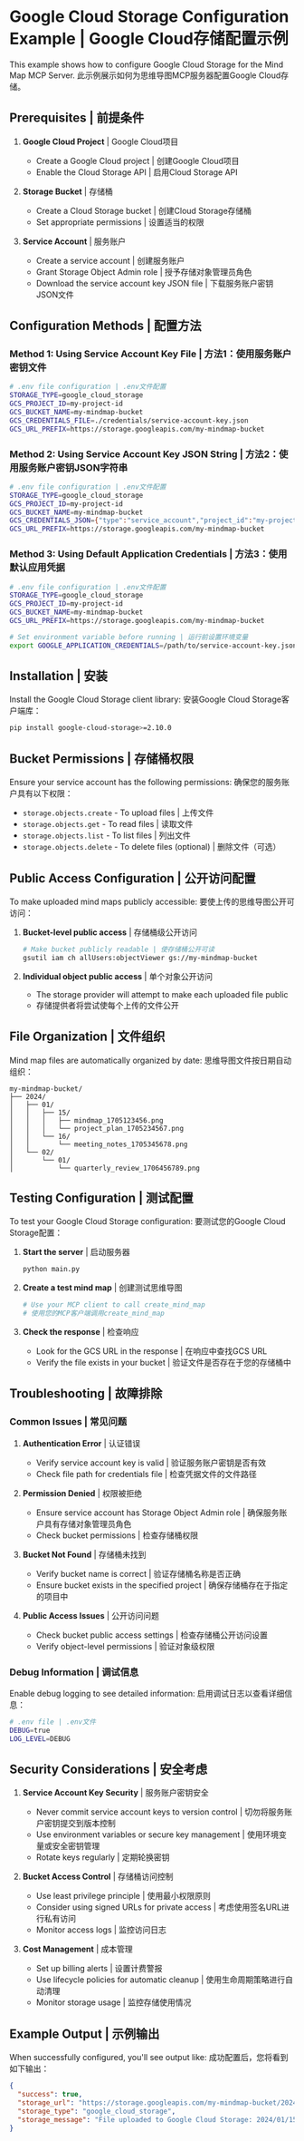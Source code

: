 # Google Cloud Storage Configuration Example | Google Cloud存储配置示例

This example shows how to configure Google Cloud Storage for the Mind Map MCP Server.
此示例展示如何为思维导图MCP服务器配置Google Cloud存储。

## Prerequisites | 前提条件

1. **Google Cloud Project** | Google Cloud项目
   - Create a Google Cloud project | 创建Google Cloud项目
   - Enable the Cloud Storage API | 启用Cloud Storage API

2. **Storage Bucket** | 存储桶
   - Create a Cloud Storage bucket | 创建Cloud Storage存储桶
   - Set appropriate permissions | 设置适当的权限

3. **Service Account** | 服务账户
   - Create a service account | 创建服务账户
   - Grant Storage Object Admin role | 授予存储对象管理员角色
   - Download the service account key JSON file | 下载服务账户密钥JSON文件

## Configuration Methods | 配置方法

### Method 1: Using Service Account Key File | 方法1：使用服务账户密钥文件

```bash
# .env file configuration | .env文件配置
STORAGE_TYPE=google_cloud_storage
GCS_PROJECT_ID=my-project-id
GCS_BUCKET_NAME=my-mindmap-bucket
GCS_CREDENTIALS_FILE=./credentials/service-account-key.json
GCS_URL_PREFIX=https://storage.googleapis.com/my-mindmap-bucket
```

### Method 2: Using Service Account Key JSON String | 方法2：使用服务账户密钥JSON字符串

```bash
# .env file configuration | .env文件配置
STORAGE_TYPE=google_cloud_storage
GCS_PROJECT_ID=my-project-id
GCS_BUCKET_NAME=my-mindmap-bucket
GCS_CREDENTIALS_JSON={"type":"service_account","project_id":"my-project-id","private_key_id":"...","private_key":"-----BEGIN PRIVATE KEY-----\n...\n-----END PRIVATE KEY-----\n","client_email":"my-service@my-project.iam.gserviceaccount.com","client_id":"...","auth_uri":"https://accounts.google.com/o/oauth2/auth","token_uri":"https://oauth2.googleapis.com/token","auth_provider_x509_cert_url":"https://www.googleapis.com/oauth2/v1/certs","client_x509_cert_url":"https://www.googleapis.com/robot/v1/metadata/x509/my-service%40my-project.iam.gserviceaccount.com"}
GCS_URL_PREFIX=https://storage.googleapis.com/my-mindmap-bucket
```

### Method 3: Using Default Application Credentials | 方法3：使用默认应用凭据

```bash
# .env file configuration | .env文件配置
STORAGE_TYPE=google_cloud_storage
GCS_PROJECT_ID=my-project-id
GCS_BUCKET_NAME=my-mindmap-bucket
GCS_URL_PREFIX=https://storage.googleapis.com/my-mindmap-bucket

# Set environment variable before running | 运行前设置环境变量
export GOOGLE_APPLICATION_CREDENTIALS=/path/to/service-account-key.json
```

## Installation | 安装

Install the Google Cloud Storage client library:
安装Google Cloud Storage客户端库：

```bash
pip install google-cloud-storage>=2.10.0
```

## Bucket Permissions | 存储桶权限

Ensure your service account has the following permissions:
确保您的服务账户具有以下权限：

- `storage.objects.create` - To upload files | 上传文件
- `storage.objects.get` - To read files | 读取文件
- `storage.objects.list` - To list files | 列出文件
- `storage.objects.delete` - To delete files (optional) | 删除文件（可选）

## Public Access Configuration | 公开访问配置

To make uploaded mind maps publicly accessible:
要使上传的思维导图公开可访问：

1. **Bucket-level public access** | 存储桶级公开访问
   ```bash
   # Make bucket publicly readable | 使存储桶公开可读
   gsutil iam ch allUsers:objectViewer gs://my-mindmap-bucket
   ```

2. **Individual object public access** | 单个对象公开访问
   - The storage provider will attempt to make each uploaded file public
   - 存储提供者将尝试使每个上传的文件公开

## File Organization | 文件组织

Mind map files are automatically organized by date:
思维导图文件按日期自动组织：

```
my-mindmap-bucket/
├── 2024/
│   ├── 01/
│   │   ├── 15/
│   │   │   ├── mindmap_1705123456.png
│   │   │   └── project_plan_1705234567.png
│   │   └── 16/
│   │       └── meeting_notes_1705345678.png
│   └── 02/
│       └── 01/
│           └── quarterly_review_1706456789.png
```

## Testing Configuration | 测试配置

To test your Google Cloud Storage configuration:
要测试您的Google Cloud Storage配置：

1. **Start the server** | 启动服务器
   ```bash
   python main.py
   ```

2. **Create a test mind map** | 创建测试思维导图
   ```bash
   # Use your MCP client to call create_mind_map
   # 使用您的MCP客户端调用create_mind_map
   ```

3. **Check the response** | 检查响应
   - Look for the GCS URL in the response | 在响应中查找GCS URL
   - Verify the file exists in your bucket | 验证文件是否存在于您的存储桶中

## Troubleshooting | 故障排除

### Common Issues | 常见问题

1. **Authentication Error** | 认证错误
   - Verify service account key is valid | 验证服务账户密钥是否有效
   - Check file path for credentials file | 检查凭据文件的文件路径

2. **Permission Denied** | 权限被拒绝
   - Ensure service account has Storage Object Admin role | 确保服务账户具有存储对象管理员角色
   - Check bucket permissions | 检查存储桶权限

3. **Bucket Not Found** | 存储桶未找到
   - Verify bucket name is correct | 验证存储桶名称是否正确
   - Ensure bucket exists in the specified project | 确保存储桶存在于指定的项目中

4. **Public Access Issues** | 公开访问问题
   - Check bucket public access settings | 检查存储桶公开访问设置
   - Verify object-level permissions | 验证对象级权限

### Debug Information | 调试信息

Enable debug logging to see detailed information:
启用调试日志以查看详细信息：

```bash
# .env file | .env文件
DEBUG=true
LOG_LEVEL=DEBUG
```

## Security Considerations | 安全考虑

1. **Service Account Key Security** | 服务账户密钥安全
   - Never commit service account keys to version control | 切勿将服务账户密钥提交到版本控制
   - Use environment variables or secure key management | 使用环境变量或安全密钥管理
   - Rotate keys regularly | 定期轮换密钥

2. **Bucket Access Control** | 存储桶访问控制
   - Use least privilege principle | 使用最小权限原则
   - Consider using signed URLs for private access | 考虑使用签名URL进行私有访问
   - Monitor access logs | 监控访问日志

3. **Cost Management** | 成本管理
   - Set up billing alerts | 设置计费警报
   - Use lifecycle policies for automatic cleanup | 使用生命周期策略进行自动清理
   - Monitor storage usage | 监控存储使用情况

## Example Output | 示例输出

When successfully configured, you'll see output like:
成功配置后，您将看到如下输出：

```json
{
  "success": true,
  "storage_url": "https://storage.googleapis.com/my-mindmap-bucket/2024/01/15/my_mindmap_1705123456.png",
  "storage_type": "google_cloud_storage",
  "storage_message": "File uploaded to Google Cloud Storage: 2024/01/15/my_mindmap_1705123456.png"
}
```
